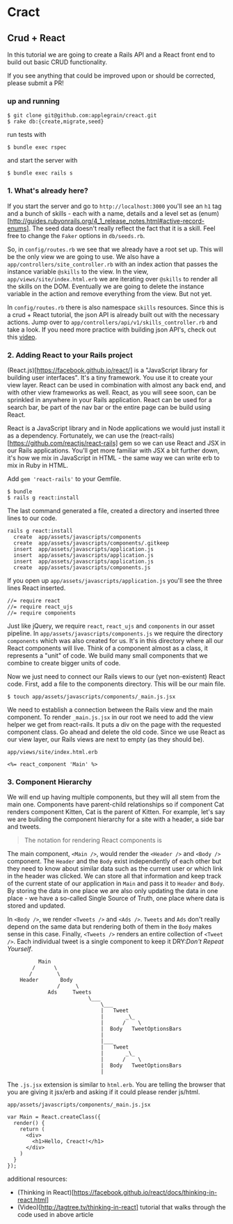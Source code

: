 # Cract
## Crud + React

In this tutorial we are going to create a Rails API and a React front end to build
out basic CRUD functionality.

If you see anything that could be improved upon or should be corrected, please submit a PR!

### up and running

```
$ git clone git@github.com:applegrain/creact.git
$ rake db:{create,migrate,seed}
```

run tests with

```
$ bundle exec rspec
```

and start the server with

```
$ bundle exec rails s
```

### 1. What's already here?

If you start the server and go to `http://localhost:3000` you'll see an `h1` tag
and a bunch of skills - each with a name, details and a level set as (enum)[http://guides.rubyonrails.org/4_1_release_notes.html#active-record-enums]. The seed data doesn't
really reflect the fact that it is a skill. Feel free to change the `Faker` options
in `db/seeds.rb`.

So, in `config/routes.rb` we see that we already have a root set up. This will be the
only view we are going to use. We also have a `app/controllers/site_controller.rb` with
an index action that passes the instance variable `@skills` to the view. In the view,
`app/views/site/index.html.erb` we are iterating over `@skills` to render all the
skills on the DOM. Eventually we are going to delete the instance variable in the action
and remove everything from the view. But not yet.

In `config/routes.rb` there is also namespace `skills` resources. Since this is a crud + React
tutorial, the json API is already built out with the necessary actions. Jump over to
`app/controllers/api/v1/skills_controller.rb` and take a look. If you need more practice
with building json API's, check out this [video](https://vimeo.com/134915023).

### 2. Adding React to your Rails project

(React.js)[https://facebook.github.io/react/] is a "JavaScript library for building user interfaces". It's a tiny framework. You use it to create your view layer. React can be used in combination with almost any back
end, and with other view frameworks as well. React, as you will seee soon, can be sprinkled in
anywhere in your Rails application. React can be used for a search bar, be part of the nav
bar or the entire page can be build using React.

React is a JavaScript library and in Node applications we would just install it as a dependency. Fortunately, we can use the (react-rails)[https://github.com/reactjs/react-rails] gem so we can use React and JSX in our Rails applications. You'll get more familiar with JSX a bit further down, it's how we mix in JavaScript in HTML - the same way we can write erb to mix in Ruby in HTML.

Add `gem 'react-rails'` to your Gemfile.

```
$ bundle
$ rails g react:install
```

The last command generated a file, created a directory and inserted three lines to our code.

```
rails g react:install
  create  app/assets/javascripts/components
  create  app/assets/javascripts/components/.gitkeep
  insert  app/assets/javascripts/application.js
  insert  app/assets/javascripts/application.js
  insert  app/assets/javascripts/application.js
  create  app/assets/javascripts/components.js
```

If you open up `app/assets/javascripts/application.js` you'll see the three lines React inserted.

```
//= require react
//= require react_ujs
//= require components
```

Just like jQuery, we require `react`, `react_ujs` and `components` in our asset pipeline. In `app/assets/javascripts/components.js` we require the directory `components` which was also created for us. It's in this directory where all our React components will live. Think of a component almost as a class, it represents a "unit" of code. We build many small components that we combine to create bigger units of code.

Now we just need to connect our Rails views to our (yet non-existent) React code. First, add a file to the components directory. This will be our main file.   

```
$ touch app/assets/javascripts/components/_main.js.jsx
```

We need to establish a connection between the Rails view and the main component. To render `_main.js.jsx` in our root we need to add the view helper we get from react-rails. It puts a div on the page with the requested component class. Go ahead and delete the old code. Since we use React as our view layer, our Rails views are next to empty (as they should be).

```
app/views/site/index.html.erb

<%= react_component 'Main' %>
```

### 3. Component Hierarchy

We will end up having multiple components, but they will all stem from the main one. Components have parent-child relationships so if component Cat renders component Kitten, Cat is the parent of Kitten. For example, let's say we are building the component hierarchy for a site with a header, a side bar and tweets.

>
> The notation for rendering React components is <ComponentName />
>

The main component, `<Main />`, would render the `<Header />` and `<Body />` component. The `Header` and the `Body` exist independently of each other but they need to know about similar data such as the current user or which link in the header was clicked. We can store all that information and keep track of the current state of our application in `Main` and pass it to `Header` and `Body`. By storing the data in one place we are also only updating the data in one place - we have a so-called Single Source of Truth, one place where data is stored and updated.

In `<Body />`, we render `<Tweets />` and `<Ads />`. `Tweets` and `Ads` don't really depend on the same data but rendering both of them in the `Body` makes sense in this case. Finally, `<Tweets />` renders an entire collection of `<Tweet />`. Each individual tweet is a single component to keep it DRY:*Don't Repeat Yourself*.

```
          Main
        /      \  
       /        \
    Header       Body
                /     \
             Ads     Tweets
                          \___  
                              \___
                              |   Tweet
                              |       _\_  
                              |      /    \
                              |  Body   TweetOptionsBars       
                              |
                              |___
                              |   Tweet
                              |       _\_  
                              |      /    \
                              |  Body   TweetOptionsBars       
                              |
```

The `.js.jsx` extension is similar to `html.erb`. You are telling the browser that you are giving it jsx/erb and asking if it could please render js/html.

```
app/assets/javascripts/components/_main.js.jsx

var Main = React.createClass({
  render() {
    return (
      <div>
        <h1>Hello, Creact!</h1>
      </div>
    )
  }
});
```

additional resources:
- (Thinking in React)[https://facebook.github.io/react/docs/thinking-in-react.html]
- (Video)[http://tagtree.tv/thinking-in-react] tutorial that walks through the code used in above article
